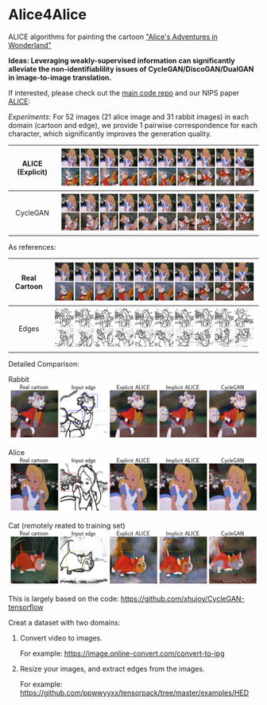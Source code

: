 # Alice4Alice
ALICE algorithms for painting the cartoon ["Alice's Adventures in Wonderland"](https://en.wikipedia.org/wiki/Alice%27s_Adventures_in_Wonderland)


**Ideas: Leveraging weakly-supervised information can significantly alleviate the non-identifiablility issues of CycleGAN/DiscoGAN/DualGAN in image-to-image translation.**

If interested, please check out the [main code repo](https://arxiv.org/abs/1709.01215) and our NIPS paper [ALICE](https://github.com/ChunyuanLI/ALICE): 


*Experiments*: For 52 images (21 alice image and 31 rabbit images) in each domain (cartoon and edge), we provide 1 pairwise correspondence for each character, which significantly improves the generation quality.

ALICE (Explicit)  | ![](/plot_generation/figures_alice/cartoon_alice_exp_200.png	) 
:-------------------------:|:-------------------------:
CycleGAN         |  ![](/plot_generation/figures_alice/cartoon_cyclegan_200.png)


As references:

Real Cartoon  | ![](/plot_generation/figures_alice/cartoon_real.png) 
:-------------------------:|:-------------------------:
Edges         |  ![](/plot_generation/figures_alice/edges_out3_real.png)



Detailed Comparison:

Rabbit
 ![](/plot_generation/figures_alice/cartoon_cmp_136.png) 
 
Alice 
 ![](/plot_generation/figures_alice/cartoon_cmp_100.png) 
 
Cat (remotely reated to training set) 
 ![](/plot_generation/figures_alice/cartoon_cmp_10.png) 


This is largely based on the code: https://github.com/xhujoy/CycleGAN-tensorflow

Creat a dataset with two domains:
  1. Convert video to images. 

      For example: https://image.online-convert.com/convert-to-jpg 
    
  2. Resize your images, and extract edges from the images. 
  
      For example: https://github.com/ppwwyyxx/tensorpack/tree/master/examples/HED

